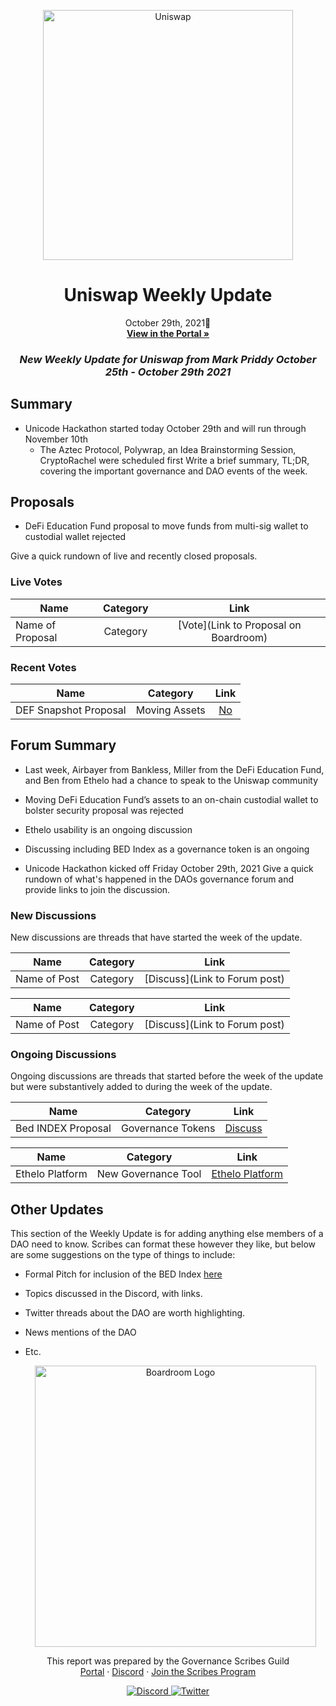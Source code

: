 <p align="center">
  <a href="http://app.boardroom.info/BanklessDAO">
    <img src="http://img.youtube.com/vi/6OXMPX2kbsw/0.jpg" alt="Uniswap" width="400" />
  </a>
  <h1 align="center">Uniswap Weekly Update</h1>
  <p align="center">
    October 29th, 2021👻
  <br />
  <a href="http://app.boardroom.info/BanklessDAO"><strong>View in the Portal »</strong></a>
  <br />
  </p>
</p>

### <p align="center"> *New Weekly Update for Uniswap from Mark Priddy October 25th - October 29th 2021*





## Summary

- Unicode Hackathon started today October 29th and will run through November 10th
  - The Aztec Protocol, Polywrap, an Idea Brainstorming Session, CryptoRachel were scheduled first
Write a brief summary, TL;DR, covering the important governance and DAO events of the week.

## Proposals

- DeFi Education Fund proposal to move funds from multi-sig wallet to custodial wallet rejected

Give a quick rundown of live and recently closed proposals.

### Live Votes

| Name          | Category      | Link   |
| ------------- |:-------------:| :-----:|
| Name of Proposal | Category | [Vote](Link to Proposal on Boardroom)

### Recent Votes

| Name          | Category      | Link   |
| ------------- |:-------------:| :-----:|
| DEF Snapshot Proposal | Moving Assets | [No](https://gov.uniswap.org/t/moving-defs-assets-to-an-on-chain-custodial-wallet-to-bolster-security/14328)
	

## Forum Summary

- Last week, Airbayer from Bankless, Miller from the DeFi Education Fund, and Ben from Ethelo had a chance to speak to the Uniswap community
	
- Moving DeFi Education Fund’s assets to an on-chain custodial wallet to bolster security proposal was rejected

- Ethelo usability is an ongoing discussion

- Discussing including BED Index as a governance token is an ongoing

- Unicode Hackathon kicked off Friday October 29th, 2021
Give a quick rundown of what's happened in the DAOs governance forum and provide links to join the discussion. 

### New Discussions

New discussions are threads that have started the week of the update.
	
| Name          | Category      | Link   |
| ------------- |:-------------:| :-----:|
| Name of Post | Category | [Discuss](Link to Forum post)
	
	
| Name          | Category      | Link   |
| ------------- |:-------------:| :-----:|
| Name of Post | Category | [Discuss](Link to Forum post)

### Ongoing Discussions

Ongoing discussions are threads that started before the week of the update but were substantively added to during the week of the update.

| Name          | Category      | Link   |
| ------------- |:-------------:| :-----:|
| Bed INDEX Proposal | Governance Tokens | [Discuss](https://gov.uniswap.org/t/bed-index-proposal/14562)   |
	
	
| Name          | Category      | Link   |
| ------------- |:-------------:| :-----:|
| Ethelo Platform | New Governance Tool | [Ethelo Platform](https://ethelo.com/)

## Other Updates

This section of the Weekly Update is for adding anything else members of a DAO need to know. Scribes can format these however they like, but below are some suggestions on the type of things to include:

- Formal Pitch for inclusion of the BED Index [here](https://docs.google.com/document/d/1yle6Zoyj83GHGTEJkZUOhRUzP7MiOIONChhwRah923E/edit)
- Topics discussed in the Discord, with links.
- Twitter threads about the DAO are worth highlighting.
- News mentions of the DAO
- Etc.
  
  
  
  
  
  <p align="center">
  <a href="http://app.boardroom.info/">
    <img src="https://i.ibb.co/PFcchnQ/boardroom.png" alt="Boardroom Logo" width="450" />
  </a>
</p>

<p align="center">
	This report was prepared by the Governance Scribes Guild
  <br />
  <a href="http://boardroom.info/">Portal</a>
  ·
  <a href="https://discord.com/invite/tgrTFg9">Discord</a>
  ·
  <a href="https://boardroom.mirror.xyz/JHrN8nVy_J4C7Xzj37zoyPANg0ZnNszhWy9YOZHC0lM">Join the Scribes Program</a>
</p>

<p align="center">
  <a href="https://discord.gg/CEZ8WfuK8s">
    <img src="https://img.shields.io/badge/Discord-Join-7289da?style=for-the-badge&logo=discord&logoColor=white" alt="Discord" />
  </a>
  <a href="https://twitter.com/boardroom_info">
    <img src="https://img.shields.io/badge/Twitter-Follow-1da1f2?style=for-the-badge&logo=twitter&logoColor=white" alt="Twitter" />
  </a>
</p>
